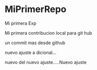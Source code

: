 # MiPrimerRepo
Mi primera Exp



Mi primera contribucion local para git hub 

un commit mas desde github 


nuevo ajuste a dicional...


nuevo del nuevo ajuste.....Nuevo ajuste 
